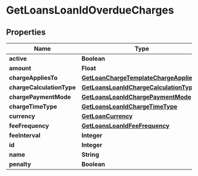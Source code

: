 

# GetLoansLoanIdOverdueCharges


## Properties

| Name | Type | Description | Notes |
|------------ | ------------- | ------------- | -------------|
|**active** | **Boolean** |  |  [optional] |
|**amount** | **Float** |  |  [optional] |
|**chargeAppliesTo** | [**GetLoanChargeTemplateChargeAppliesTo**](GetLoanChargeTemplateChargeAppliesTo.md) |  |  [optional] |
|**chargeCalculationType** | [**GetLoansLoanIdChargeCalculationType**](GetLoansLoanIdChargeCalculationType.md) |  |  [optional] |
|**chargePaymentMode** | [**GetLoansLoanIdChargePaymentMode**](GetLoansLoanIdChargePaymentMode.md) |  |  [optional] |
|**chargeTimeType** | [**GetLoansLoanIdChargeTimeType**](GetLoansLoanIdChargeTimeType.md) |  |  [optional] |
|**currency** | [**GetLoanCurrency**](GetLoanCurrency.md) |  |  [optional] |
|**feeFrequency** | [**GetLoansLoanIdFeeFrequency**](GetLoansLoanIdFeeFrequency.md) |  |  [optional] |
|**feeInterval** | **Integer** |  |  [optional] |
|**id** | **Integer** |  |  [optional] |
|**name** | **String** |  |  [optional] |
|**penalty** | **Boolean** |  |  [optional] |



